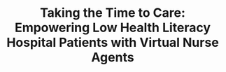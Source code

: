 ---
name: "Taking The Time To Care"
title: "Taking the Time to Care: Empowering Low Health Literacy Hospital Patients with Virtual Nurse Agents"
project: "A RCT to Reduce Cardiopulmonary Re-hospitalizations"
event: "Proceedings of the ACM SIGCHI Conference on Human Factors in Computing Systems (CHI), Boston, MA."
authors:
- name: "Bickmore, T."
- name: "Pfeifer, L."
- name: "Jack, B."
year: 2009
resources:
- name: "CHI09 VirtualNurse"
  src: "CHI09.VirtualNurse.pdf"
external_url: null
draft: false 
headless: true
headless: true
---